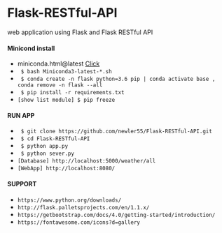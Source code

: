 # Flask-RESTful-API
web application using Flask and Flask RESTful API
#### Minicond install
* miniconda.html@latest [Click](https://docs.conda.io/en/latest/miniconda.html)
* ` $ bash Miniconda3-latest-*.sh`
* ` $ conda create -n flask python=3.6 pip | conda activate base , conda remove -n flask --all`
* ` $ pip install -r requirements.txt`
* `[show list module] $ pip freeze`
#### RUN APP

* ` $ git clone https://github.com/newler55/Flask-RESTful-API.git`
* ` $ cd Flask-RESTful-API`
* ` $ python app.py`
* ` $ python sever.py`
* `[Database] http://localhost:5000/weather/all`
* `[WebApp] http://localhost:8080/`
  
#### SUPPORT
* `https://www.python.org/downloads/`
* `http://flask.palletsprojects.com/en/1.1.x/`
* `https://getbootstrap.com/docs/4.0/getting-started/introduction/`
* `https://fontawesome.com/icons?d=gallery`